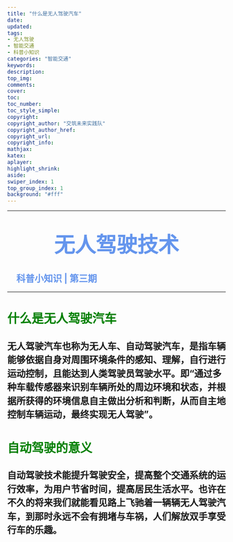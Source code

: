 ```yaml
---
title: "什么是无人驾驶汽车"
date:
updated:
tags:
- 无人驾驶
- 智能交通
- 科普小知识
categories: "智能交通"
keywords:
description:
top_img:
comments:
cover: 
toc:
toc_number:
toc_style_simple:
copyright:
copyright_author: "交筑未来实践队"
copyright_author_href:
copyright_url:
copyright_info:
mathjax:
katex:
aplayer:
highlight_shrink:
aside:
swiper_index: 1
top_group_index: 1
background: "#fff"
---
```

<hr witd=20% size=5 noshade="noshade" color="#6495ED" />

# <center><font face="华文中宋" color="#6495ED" size=15>**无人驾驶技术**</font></center>
## <font color="#6495ED" >&emsp;科普小知识 | 第三期</font>

<hr witd=20% size=5 noshade="noshade" color="#6495ED" />

# <font color=green>什么是无人驾驶汽车</font>
## <p style="line-height:1.5;"><b>无人驾驶汽车</b>也称为无人车、自动驾驶汽车，是指车辆能够依据自身对周围环境条件的感知、理解，自行进行运动控制，且能达到人类驾驶员驾驶水平。即“通过多种车载传感器来识别车辆所处的周边环境和状态，并根据所获得的环境信息自主做出分析和判断，从而自主地控制车辆运动，最终实现无人驾驶”。</p>
# <font color=green>自动驾驶的意义</font>
## <p style="line-height:1.5;"><b>自动驾驶技术</b>能提升驾驶安全，提高整个交通系统的运行效率，为用户节省时间，提高居民生活水平。也许在不久的将来我们就能看见路上飞驰着一辆辆无人驾驶汽车，到那时永远不会有拥堵与车祸，人们解放双手享受行车的乐趣。</p>

